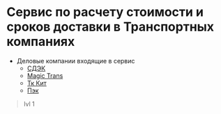 # Сервис по расчету стоимости и сроков доставки в Транспортных компаниях
+ Деловые компании входящие в сервис
    + [СДЭК](https://www.cdek.ru/ru)
    + [Magic Trans](https://magic-trans.ru)
    + [Тк Кит](https://spare.tk-kit.com)
    + [Пэк](https://pecom.ru/)

> lvl 1
